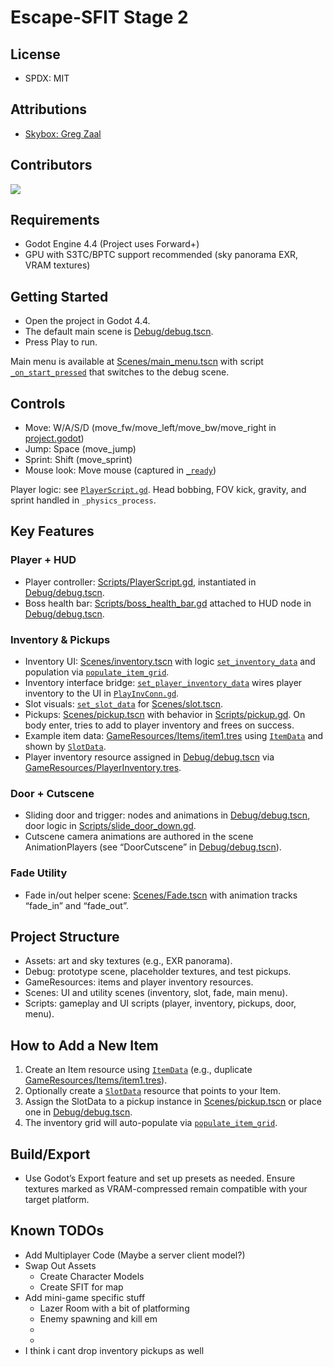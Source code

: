# Escape-SFIT Stage 2

## License
- SPDX: MIT

## Attributions

- [Skybox: Greg Zaal](https://polyhaven.com/a/kloofendal_48d_partly_cloudy_puresky)

## Contributors

<a href="https://github.com/OWNER/REPO/graphs/contributors">
  <img src="https://contrib.rocks/image?repo=skinatro/Escape-SFIT" />
</a>

## Requirements
- Godot Engine 4.4 (Project uses Forward+)
- GPU with S3TC/BPTC support recommended (sky panorama EXR, VRAM textures)

## Getting Started
- Open the project in Godot 4.4.
- The default main scene is [Debug/debug.tscn](Debug/debug.tscn).
- Press Play to run.

Main menu is available at [Scenes/main_menu.tscn](Scenes/main_menu.tscn) with script [`_on_start_pressed`](Scripts/main_menu.gd) that switches to the debug scene.

## Controls
- Move: W/A/S/D (move_fw/move_left/move_bw/move_right in [project.godot](project.godot))
- Jump: Space (move_jump)
- Sprint: Shift (move_sprint)
- Mouse look: Move mouse (captured in [`_ready`](Scripts/PlayerScript.gd))

Player logic: see [`PlayerScript.gd`](Scripts/PlayerScript.gd). Head bobbing, FOV kick, gravity, and sprint handled in `_physics_process`.

## Key Features

### Player + HUD
- Player controller: [Scripts/PlayerScript.gd](Scripts/PlayerScript.gd), instantiated in [Debug/debug.tscn](Debug/debug.tscn).
- Boss health bar: [Scripts/boss_health_bar.gd](Scripts/boss_health_bar.gd) attached to HUD node in [Debug/debug.tscn](Debug/debug.tscn).

### Inventory & Pickups
- Inventory UI: [Scenes/inventory.tscn](Scenes/inventory.tscn) with logic [`set_inventory_data`](Scripts/inventory.gd) and population via [`populate_item_grid`](Scripts/inventory.gd).
- Inventory interface bridge: [`set_player_inventory_data`](Scripts/inventory_interface.gd) wires player inventory to the UI in [`PlayInvConn.gd`](Scripts/PlayInvConn.gd).
- Slot visuals: [`set_slot_data`](Scripts/slot.gd) for [Scenes/slot.tscn](Scenes/slot.tscn).
- Pickups: [Scenes/pickup.tscn](Scenes/pickup.tscn) with behavior in [Scripts/pickup.gd](Scripts/pickup.gd). On body enter, tries to add to player inventory and frees on success.
- Example item data: [GameResources/Items/item1.tres](GameResources/Items/item1.tres) using [`ItemData`](Scripts/item_data.gd) and shown by [`SlotData`](Scripts/slot_data.gd).
- Player inventory resource assigned in [Debug/debug.tscn](Debug/debug.tscn) via [GameResources/PlayerInventory.tres](GameResources/PlayerInventory.tres).

### Door + Cutscene
- Sliding door and trigger: nodes and animations in [Debug/debug.tscn](Debug/debug.tscn), door logic in [Scripts/slide_door_down.gd](Scripts/slide_door_down.gd).
- Cutscene camera animations are authored in the scene AnimationPlayers (see “DoorCutscene” in [Debug/debug.tscn](Debug/debug.tscn)).

### Fade Utility
- Fade in/out helper scene: [Scenes/Fade.tscn](Scenes/Fade.tscn) with animation tracks “fade_in” and “fade_out”.

## Project Structure
- Assets: art and sky textures (e.g., EXR panorama).
- Debug: prototype scene, placeholder textures, and test pickups.
- GameResources: items and player inventory resources.
- Scenes: UI and utility scenes (inventory, slot, fade, main menu).
- Scripts: gameplay and UI scripts (player, inventory, pickups, door, menu).

## How to Add a New Item
1. Create an Item resource using [`ItemData`](Scripts/item_data.gd) (e.g., duplicate [GameResources/Items/item1.tres](GameResources/Items/item1.tres)).
2. Optionally create a [`SlotData`](Scripts/slot_data.gd) resource that points to your Item.
3. Assign the SlotData to a pickup instance in [Scenes/pickup.tscn](Scenes/pickup.tscn) or place one in [Debug/debug.tscn](Debug/debug.tscn).
4. The inventory grid will auto-populate via [`populate_item_grid`](Scripts/inventory.gd).

## Build/Export
- Use Godot’s Export feature and set up presets as needed. Ensure textures marked as VRAM-compressed remain compatible with your target platform.

## Known TODOs
- Add Multiplayer Code (Maybe a server client model?)
- Swap Out Assets
    - Create Character Models
    - Create SFIT for map
- Add mini-game specific stuff
    - Lazer Room with a bit of platforming
    - Enemy spawning and kill em
    - 
    - 
- I think i cant drop inventory pickups as well

